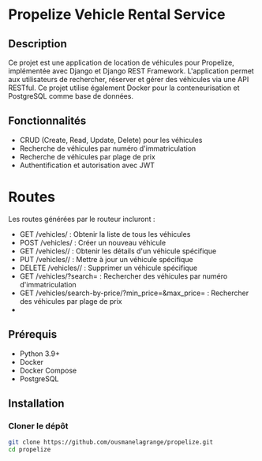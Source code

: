 # Propelize Vehicle Rental Service

## Description
Ce projet est une application de location de véhicules pour Propelize, implémentée avec Django et Django REST Framework. L'application permet aux utilisateurs de rechercher, réserver et gérer des véhicules via une API RESTful. Ce projet utilise également Docker pour la conteneurisation et PostgreSQL comme base de données.

## Fonctionnalités
- CRUD (Create, Read, Update, Delete) pour les véhicules
- Recherche de véhicules par numéro d'immatriculation
- Recherche de véhicules par plage de prix
- Authentification et autorisation avec JWT

# Routes
 Les routes générées par le routeur incluront :
 - GET /vehicles/ : Obtenir la liste de tous les véhicules
 - POST /vehicles/ : Créer un nouveau véhicule
 - GET /vehicles/<id>/ : Obtenir les détails d'un véhicule spécifique
 - PUT /vehicles/<id>/ : Mettre à jour un véhicule spécifique
 - DELETE /vehicles/<id>/ : Supprimer un véhicule spécifique
 - GET /vehicles/?search=<query> : Rechercher des véhicules par numéro d'immatriculation
 - GET /vehicles/search-by-price/?min_price=<min>&max_price=<max> : Rechercher des véhicules par plage de prix
 - 
## Prérequis
- Python 3.9+
- Docker
- Docker Compose
- PostgreSQL

## Installation

### Cloner le dépôt
```bash
git clone https://github.com/ousmanelagrange/propelize.git
cd propelize
